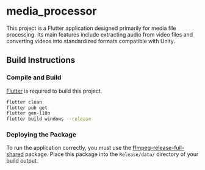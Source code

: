 # media_processor

This project is a Flutter application designed primarily for media file processing. Its main features include extracting audio from video files and converting videos into standardized formats compatible with Unity.

## Build Instructions

### Compile and Build
[Flutter](https://flutter.dev/) is required to build this project.
```bash
flutter clean
flutter pub get
flutter gen-l10n
flutter build windows --release
```
### Deploying the Package

To run the application correctly, you must use the [ffmpeg-release-full-shared](https://www.gyan.dev/ffmpeg/builds/) package. Place this package into the `Release/data/` directory of your build output.